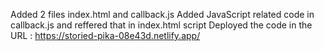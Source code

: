 Added 2 files index.html and callback.js
Added JavaScript related code in callback.js and reffered that in index.html script
Deployed the code in the URL : https://storied-pika-08e43d.netlify.app/
